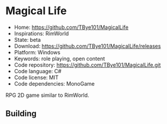 # Magical Life

- Home: https://github.com/TBye101/MagicalLife
- Inspirations: RimWorld
- State: beta
- Download: https://github.com/TBye101/MagicalLife/releases
- Platform: Windows
- Keywords: role playing, open content
- Code repository: https://github.com/TBye101/MagicalLife.git
- Code language: C#
- Code license: MIT
- Code dependencies: MonoGame

RPG 2D game similar to RimWorld.

## Building
